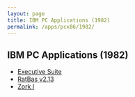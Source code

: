 ```yaml
---
layout: page
title: IBM PC Applications (1982)
permalink: /apps/pcx86/1982/
---
```


IBM PC Applications (1982)
--------------------------

* [Executive Suite](esuite/)
* [RatBas v2.13](ratbas/)
* [Zork I](/disks/pcx86/games/infocom/zork1/)
